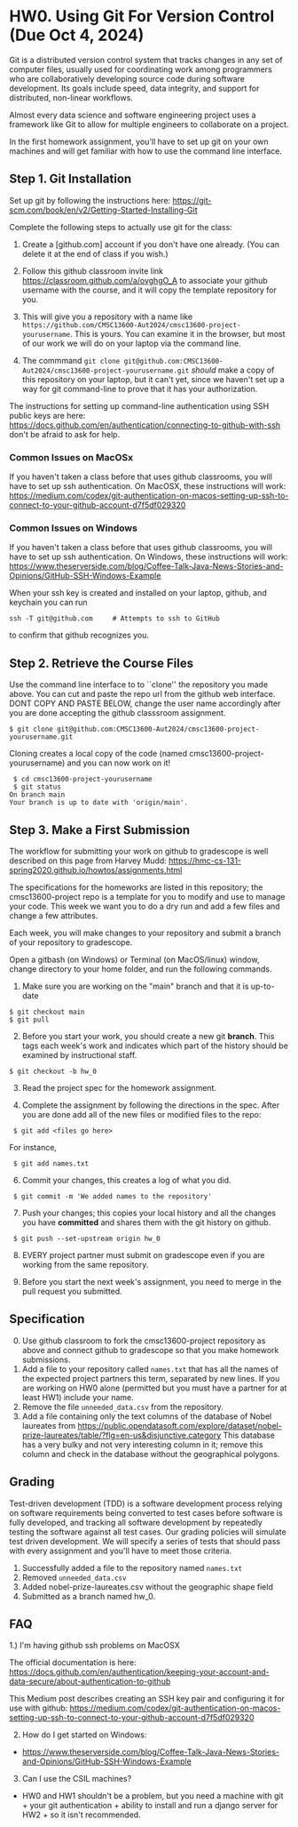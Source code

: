 # HW0. Using Git For Version Control  (Due Oct 4, 2024)
Git is a distributed version control system that tracks changes in any set of computer files, usually used for coordinating work among programmers who are collaboratively developing source code during software development. Its goals include speed, data integrity, and support for distributed, non-linear workflows.

Almost every data science and software engineering project uses a framework like Git to allow for multiple engineers to collaborate on a project.

In the first homework assignment, you'll have to set up git on your own machines and will get familiar with how to use the command line interface.

## Step 1. Git Installation
Set up git by following the instructions here: https://git-scm.com/book/en/v2/Getting-Started-Installing-Git

Complete the following steps to actually use git for the class:
1. Create a [github.com] account if you don't have one already.  (You can delete it at the end of class if you wish.)
2. Follow this github classroom invite link https://classroom.github.com/a/ovghgO_A 
 to associate your github username with the course, and it will copy the template repository for you.   
3.  This will give you a repository with a name like `https://github.com/CMSC13600-Aut2024/cmsc13600-project-yourusername`.  This is yours.  You can examine it in the browser, but most of our work we will do on your laptop via the command line.

4.  The commmand `git clone git@github.com:CMSC13600-Aut2024/cmsc13600-project-yourusername.git` *should* make a copy of this repository on your laptop, but it can't yet, since we haven't set up a way for git command-line to prove that it has your authorization.  

The instructions for setting up command-line authentication using SSH public keys are here: https://docs.github.com/en/authentication/connecting-to-github-with-ssh  don't be afraid to ask for help.

### Common Issues on MacOSx
If you haven't taken a class before that uses github classrooms, you will have to set up ssh authentication. On MacOSX, these instructions will work: https://medium.com/codex/git-authentication-on-macos-setting-up-ssh-to-connect-to-your-github-account-d7f5df029320

### Common Issues on Windows
If you haven't taken a class before that uses github classrooms, you will have to set up ssh authentication. On Windows, these instructions will work: https://www.theserverside.com/blog/Coffee-Talk-Java-News-Stories-and-Opinions/GitHub-SSH-Windows-Example

When your ssh key is created and installed on your laptop, github, and keychain you can run

```
ssh -T git@github.com     # Attempts to ssh to GitHub
```

to confirm that github recognizes you. 

## Step 2. Retrieve the Course Files  
Use the command line interface to to ``clone'' the
repository you made above. You can cut and paste the repo url from the github web interface. DONT COPY AND PASTE BELOW, change the user name accordingly after you are done accepting the github classsroom assignment.
```
$ git clone git@github.com:CMSC13600-Aut2024/cmsc13600-project-yourusername.git 
```
Cloning creates a local copy of the code (named cmsc13600-project-yourusername) and you can now work on it!

```
 $ cd cmsc13600-project-yourusername
 $ git status
On branch main
Your branch is up to date with 'origin/main'.
```

## Step 3. Make a First Submission
The workflow for submitting your work on github to gradescope is well described on this page from Harvey Mudd: https://hmc-cs-131-spring2020.github.io/howtos/assignments.html 

The specifications for the homeworks are listed in this repository; the cmsc13600-project repo is a template for you to modify and use to manage your code.  This week we want you to do a dry run and add a few files and change a few attributes.

Each week, you will make changes to your repository and submit a branch of your repository to gradescope.

Open a gitbash (on Windows) or Terminal (on MacOS/linux) window, change directory to your home folder, and run the following commands.

1. Make sure you are working on the "main" branch and that it is up-to-date
```
$ git checkout main
$ git pull
```
2. Before you start your work, you should create a new git **branch**. This tags each week's work and indicates which part of the history should be examined by instructional staff.
```
$ git checkout -b hw_0
```
3. Read the project spec for the homework assignment.  

4. Complete the assignment by following the directions in the spec. After you are done add all of the new files or modified files to the repo:

```
 $ git add <files go here>
```
For instance, 
```
 $ git add names.txt
```

6. Commit your changes, this creates a log of what you did.

```
 $ git commit -m 'We added names to the repository'
```

7. Push your changes; this copies your local history and all the changes you have **committed** and shares them with the git history on github.  
```
 $ git push --set-upstream origin hw_0
```

8. EVERY project partner must submit on gradescope even if you are working from the same repository.

9. Before you start the next week's assignment, you need to merge in the pull request you submitted.

## Specification
0.  Use github classroom to fork the cmsc13600-project repository as above and connect github to gradescope so that you make homework submissions.
1.  Add a file to your repository called `names.txt` that has all the names of the expected project partners this term, separated by new lines.  If you are working on HW0 alone (permitted but you must have a partner for at least HW1) include your name.
2.  Remove the file `unneeded_data.csv` from the repository.
3.  Add a file containing only the text columns of the database of Nobel laureates from https://public.opendatasoft.com/explore/dataset/nobel-prize-laureates/table/?flg=en-us&disjunctive.category    This database has a very bulky and not very interesting column in it; remove this column and check in the database without the geographical polygons.

## Grading
Test-driven development (TDD) is a software development process relying on software requirements being converted to test cases before software is fully developed, and tracking all software development by repeatedly testing the software against all test cases. Our grading policies will simulate test driven development. We will specify a series of tests that should pass with every assignment and you'll have to meet those criteria.

1. Successfully added a file to the repository named `names.txt`
2. Removed `unneeded_data.csv`
3. Added nobel-prize-laureates.csv without the geographic shape field
4. Submitted as a branch named hw_0.

## FAQ
1.) I'm having github ssh problems on MacOSX

The official documentation is here:
https://docs.github.com/en/authentication/keeping-your-account-and-data-secure/about-authentication-to-github

This Medium post describes creating an SSH key pair and configuring it for use with github:
https://medium.com/codex/git-authentication-on-macos-setting-up-ssh-to-connect-to-your-github-account-d7f5df029320

2. How do I get started on Windows:
* https://www.theserverside.com/blog/Coffee-Talk-Java-News-Stories-and-Opinions/GitHub-SSH-Windows-Example

3. Can I use the CSIL machines?
* HW0 and HW1 shouldn't be a problem, but you need a machine with git + your git authentication + ability to install and run a django server for HW2 + so it isn't recommended.
